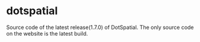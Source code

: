 # dotspatial
Source code of the latest release(1.7.0) of DotSpatial.  The only source code on the website is the latest build.
